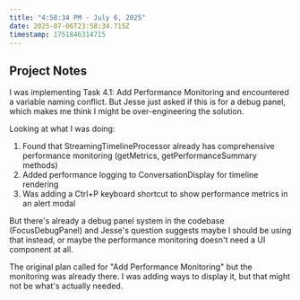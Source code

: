 ```yaml
---
title: "4:58:34 PM - July 6, 2025"
date: 2025-07-06T23:58:34.715Z
timestamp: 1751846314715
---
```


## Project Notes

I was implementing Task 4.1: Add Performance Monitoring and encountered a variable naming conflict. But Jesse just asked if this is for a debug panel, which makes me think I might be over-engineering the solution.

Looking at what I was doing:
1. Found that StreamingTimelineProcessor already has comprehensive performance monitoring (getMetrics, getPerformanceSummary methods)
2. Added performance logging to ConversationDisplay for timeline rendering
3. Was adding a Ctrl+P keyboard shortcut to show performance metrics in an alert modal

But there's already a debug panel system in the codebase (FocusDebugPanel) and Jesse's question suggests maybe I should be using that instead, or maybe the performance monitoring doesn't need a UI component at all.

The original plan called for "Add Performance Monitoring" but the monitoring was already there. I was adding ways to display it, but that might not be what's actually needed.
